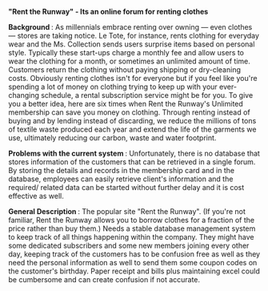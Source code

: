 <b>"Rent the Runway" - Its an online forum for renting clothes</b>
 
<b> Background </b> : As millennials embrace renting over owning — even clothes — stores are taking notice. Le Tote, for instance, rents clothing for everyday wear and the Ms. Collection sends users surprise items based on personal style. Typically these start-ups charge a monthly fee and allow users to wear the clothing for a month, or sometimes an unlimited amount of time. Customers return the clothing without paying shipping or dry-cleaning costs.
Obviously renting clothes isn't for everyone but if you feel like you're spending a lot of money on clothing trying to keep up with your ever-changing schedule, a rental subscription service might be for you. To give you a better idea, here are six times when Rent the Runway's Unlimited membership can save you money on clothing. Through renting instead of buying and by lending instead of discarding, we reduce the millions of tons of textile waste produced each year and extend the life of the garments we use, ultimately reducing our carbon, waste and water footprint.

<b> Problems with the current system </b> : Unfortunately, there is no database that stores information of the customers that can be retrieved in a single forum. By storing the details and records in the membership card and in the database, employees can easily retrieve client's information and the required/ related data can be started without further delay and it is cost effective as well.

<b> General Description </b> : 
The popular site "Rent the Runway". (If you're not familiar, Rent the Runway allows you to borrow clothes for a fraction of the price rather than buy them.) Needs a stable database management system to keep track of all things happening within the company. They might have some dedicated subscribers and some new members joining every other day, keeping track of the customers has to be confusion free as well as they need the personal information as well to send them some coupon codes on the customer's birthday. Paper receipt and bills plus maintaining excel could be cumbersome and can create confusion if not accurate.

